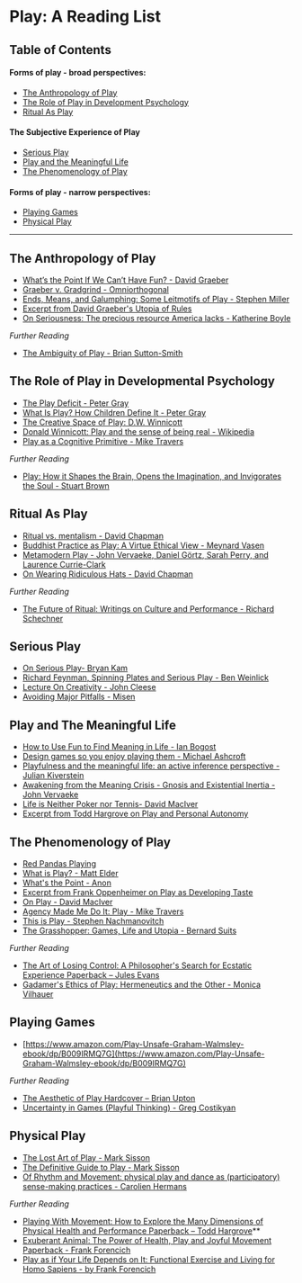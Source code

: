 # Play: A Reading List

## Table of Contents

#### Forms of play - broad perspectives:  
* [The Anthropology of Play](#the-anthropology-of-play)
* [The Role of Play in Development Psychology](#the-role-of-play-in-developmental-psychology)
* [Ritual As Play](#ritual-as-play)
#### The Subjective Experience of Play
* [Serious Play](#serious-play)
* [Play and the Meaningful Life](#play-and-the-meaningful-life)
* [The Phenomenology of Play](#the-phenomenology-of-play)
#### Forms of play - narrow perspectives:  
* [Playing Games](#playing-games)
* [Physical Play](#physical-play)

<hr>

## The Anthropology of Play
* [What’s the Point If We Can’t Have Fun? - David Graeber](https://thebaffler.com/salvos/whats-the-point-if-we-cant-have-fun)
* [Graeber v. Gradgrind - Omniorthogonal](https://omniorthogonal.blogspot.com/2015/12/graeber-v-gradgrind.html)
* [Ends, Means, and Galumphing: Some Leitmotifs of Play - Stephen Miller](https://anthrosource.onlinelibrary.wiley.com/doi/pdf/10.1525/aa.1973.75.1.02a00050)
* [Excerpt from David Graeber's Utopia of Rules](https://twitter.com/meekaale/status/1650372401186611200)
* [On Seriousness: The precious resource America lacks - Katherine Boyle](https://boyle.substack.com/p/on-seriousness)
  
*Further Reading*
* [The Ambiguity of Play - Brian Sutton-Smith](https://www.amazon.com/Ambiguity-Play-Brian-Sutton-Smith/dp/0674005813)

## The Role of Play in Developmental Psychology
* [The Play Deficit - Peter Gray](https://aeon.co/essays/children-today-are-suffering-a-severe-deficit-of-play)
* [What Is Play? How Children Define It - Peter Gray](https://www.psychologytoday.com/us/blog/freedom-learn/202205/what-is-play-how-children-define-it)
* [The Creative Space of Play: D.W. Winnicott](https://onluminousgrounds.wordpress.com/2010/09/19/the-creative-space-of-play/)
* [Donald Winnicott: Play and the sense of being real - Wikipedia](http://en.wikipedia.org/wiki/Donald_Winnicott#Play_and_the_sense_of_being_real)
* [Play as a Cognitive Primitive - Mike Travers](http://hyperphor.com/refactor/play-pres/play-lightning-final.html)

*Further Reading*
* [Play: How it Shapes the Brain, Opens the Imagination, and Invigorates the Soul - Stuart Brown](https://www.amazon.com/Play-Shapes-Brain-Imagination-Invigorates-ebook/dp/B001SCK720/)

## Ritual As Play
* [Ritual vs. mentalism - David Chapman](https://vividness.live/2015/04/04/ritual-vs-mentalism/)
* [Buddhist Practice as Play: A Virtue Ethical View - Meynard Vasen ](http://blogs.dickinson.edu/buddhistethics/files/2014/01/Vasen-Buddhist-Practice-as-Play-final.pdf)
* [Metamodern Play - John Vervaeke, Daniel Görtz, Sarah Perry, and Laurence Currie-Clark](https://www.youtube.com/watch?v=iAeVE5D4tqU)
* [On Wearing Ridiculous Hats - David Chapman](https://twitter.com/Meaningness/status/1369146971181576195)

*Further Reading*
* [The Future of Ritual: Writings on Culture and Performance - Richard Schechner ](https://www.amazon.com/Future-Ritual-Writings-Culture-Performance-ebook/dp/B000PLXENE)

## Serious Play
* [On Serious Play- Bryan Kam ](https://twitter.com/bryankam/status/1534560129584009216)
* [Richard Feynman, Spinning Plates and Serious Play - Ben Weinlick](https://thinkjarcollective.com/articles/richard-feynman-spinning-plates-and-serious-play/)
* [Lecture On Creativity - John Cleese](http://genius.com/John-cleese-lecture-on-creativity-annotated#note-2556672)
* [Avoiding Major Pitfalls - Misen](https://twitter.com/misen__/status/1354439086828900359)
  
## Play and The Meaningful Life
* [How to Use Fun to Find Meaning in Life - Ian Bogost](https://www.theatlantic.com/technology/archive/2016/09/how-to-use-fun-to-find-meaning-in-life/499805/)
* [Design games so you enjoy playing them - Michael Ashcroft](https://www.michaelashcroft.org/notebook/design-games-so-you-enjoy-playing-them)
* [Playfulness and the meaningful life: an active inference perspective - Julian Kiverstein](https://academic.oup.com/nc/article/2023/1/niad024/7428705?login=false)
* [Awakening from the Meaning Crisis - Gnosis and Existential Inertia - John Vervaeke](https://www.youtube.com/watch?v=mXfK4nicygA&t=2346s)
* [Life is Neither Poker nor Tennis- David MacIver](https://notebook.drmaciver.com/posts/2020-05-28-07:42.html)
* [Excerpt from Todd Hargrove on Play and Personal Autonomy](https://twitter.com/Meaningness/status/1247333001618313217)

## The Phenomenology of Play
* [Red Pandas Playing](https://www.youtube.com/watch?v=oimTxlCi36E)
* [What is Play? - Matt Elder ](https://twitter.com/fiddlemath/status/1207404931776315392)
* [What's the Point - Anon](https://clinicalphilosophy.blogspot.com/2016/12/whats-point.html)
* [Excerpt from Frank Oppenheimer on Play as Developing Taste](https://twitter.com/andy_matuschak/status/1282155960966864897)
* [On Play - David MacIver](https://twitter.com/DRMacIver/status/1340636936340430849)
* [Agency Made Me Do It: Play - Mike Travers](http://www.hyperphor.com/ammdi/pages/play.html)
* [This is Play - Stephen Nachmanovitch](http://www.freeplay.com/Writings/Nachmanovitch.This.is.play.NLH2009.pub.pdf)
* [The Grasshopper: Games, Life and Utopia - Bernard Suits](https://www.amazon.com/Grasshopper-Third-Games-Life-Utopia-ebook/dp/B01HQHJ730/)

*Further Reading*
* [The Art of Losing Control: A Philosopher's Search for Ecstatic Experience Paperback – Jules Evans](https://www.amazon.com/Art-Losing-Control-Philosophers-Experience/dp/1782118780)
* [Gadamer's Ethics of Play: Hermeneutics and the Other - Monica Vilhauer](https://www.amazon.com/Gadamers-Ethics-Play-Hermeneutics-Other-ebook/dp/B004YW59KQ)

## Playing Games
* [https://www.amazon.com/Play-Unsafe-Graham-Walmsley-ebook/dp/B009IRMQ7G](https://www.amazon.com/Play-Unsafe-Graham-Walmsley-ebook/dp/B009IRMQ7G)

*Further Reading*
* [The Aesthetic of Play Hardcover – Brian Upton](https://www.amazon.com/Aesthetic-Play-MIT-Press/dp/0262028514)
* [Uncertainty in Games (Playful Thinking) - Greg Costikyan](https://www.amazon.com/Uncertainty-Games-Playful-Thinking-Costikyan-ebook/dp/B08BT2Y39X)

## Physical Play
* [The Lost Art of Play - Mark Sisson](https://web.archive.org/web/20231220072239/http://www.marksdailyapple.com/the-lost-art-of-play-reclaiming-a-primal-tradition/)
* [The Definitive Guide to Play - Mark Sisson](https://web.archive.org/web/20231220072235/https://www.marksdailyapple.com/the-definitive-guide-to-play/)
* [Of Rhythm and Movement: physical play and dance as (participatory) sense-making practices - Carolien Hermans](https://www.tandfonline.com/doi/full/10.1080/14647893.2023.2211524)

*Further Reading*
* [Playing With Movement: How to Explore the Many Dimensions of Physical Health and Performance Paperback – Todd Hargrove](https://www.amazon.com/Playing-Movement-Dimensions-Physical-Performance/dp/0578502615)**
* [Exuberant Animal: The Power of Health, Play and Joyful Movement Paperback - Frank Forencich](https://www.amazon.com/Exuberant-Animal-Health-Joyful-Movement/dp/1425956637)
* [Play as if Your Life Depends on It: Functional Exercise and Living for Homo Sapiens - by Frank Forencich ](https://www.amazon.com/Play-Your-Life-Depends-Functional/dp/0972335803)
